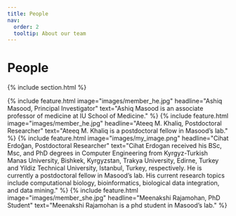 ```yaml
---
title: People
nav:
  order: 2
  tooltip: About our team
---
```


# <i class="fas fa-users"></i>People

{% include section.html %}

{%
  include feature.html
  image="images/member_he.jpg"
  headline="Ashiq Masood, Principal Investigator"
  text="Ashiq Masood is an associate professor of medicine at IU School of Medicine."
%}
{%
  include feature.html
  image="images/member_he.jpg"
  headline="Ateeq M. Khaliq, Postdoctoral Researcher"
  text="Ateeq M. Khaliq is a postdoctoral fellow in Masood’s lab."
%}
{%
  include feature.html
  image="images/my_image.png"
  headline="Cihat Erdoğan, Postdoctoral Researcher"
  text="Cihat Erdogan received his BSc, Msc, and PhD degrees in Computer Engineering from Kyrgyz-Turkish Manas University, Bishkek, Kyrgyzstan, Trakya University, Edirne, Turkey and Yildiz Technical University, Istanbul, Turkey, respectively. He is currently a postdoctoral fellow in Masood’s lab. His current research topics include computational biology, bioinformatics, biological data integration, and data mining."
%}
{%
  include feature.html
  image="images/member_she.jpg"
  headline="Meenakshi Rajamohan, PhD Student"
  text="Meenakshi Rajamohan is a phd student in Masood’s lab."
%}